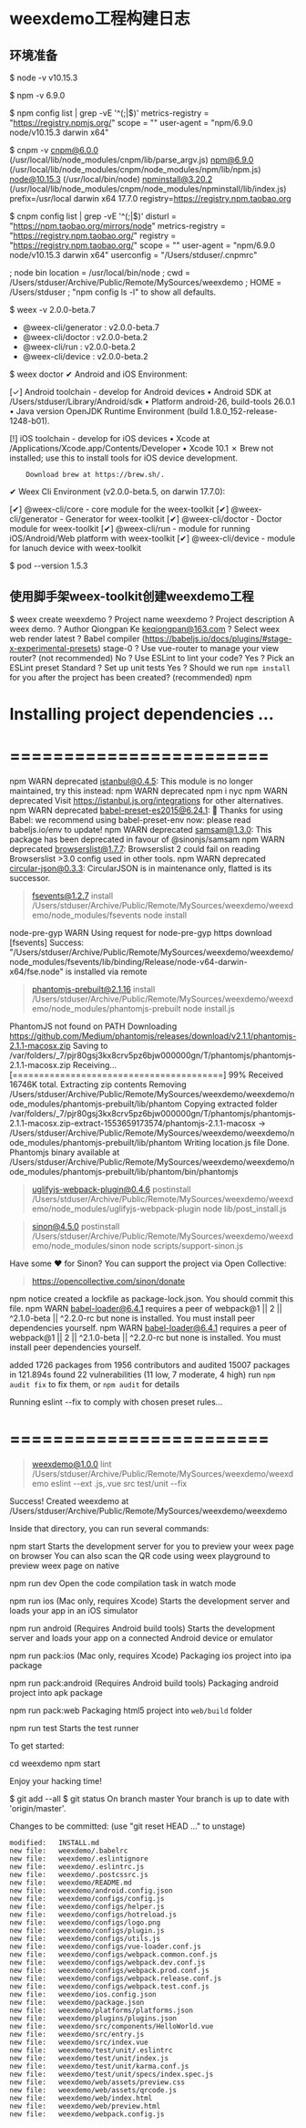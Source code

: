 # weexdemo工程构建日志


## 环境准备

$ node -v
v10.15.3

$ npm -v
6.9.0

$ npm config list | grep -vE '^(;|$)'
metrics-registry = "https://registry.npmjs.org/"
scope = ""
user-agent = "npm/6.9.0 node/v10.15.3 darwin x64"

$ cnpm -v
cnpm@6.0.0 (/usr/local/lib/node_modules/cnpm/lib/parse_argv.js)
npm@6.9.0 (/usr/local/lib/node_modules/cnpm/node_modules/npm/lib/npm.js)
node@10.15.3 (/usr/local/bin/node)
npminstall@3.20.2 (/usr/local/lib/node_modules/cnpm/node_modules/npminstall/lib/index.js)
prefix=/usr/local 
darwin x64 17.7.0 
registry=https://registry.npm.taobao.org

$ cnpm config list | grep -vE '^(;|$)'
disturl = "https://npm.taobao.org/mirrors/node"
metrics-registry = "https://registry.npm.taobao.org/"
registry = "https://registry.npm.taobao.org/"
scope = ""
user-agent = "npm/6.9.0 node/v10.15.3 darwin x64"
userconfig = "/Users/stduser/.cnpmrc"

; node bin location = /usr/local/bin/node
; cwd = /Users/stduser/Archive/Public/Remote/MySources/weexdemo
; HOME = /Users/stduser
; "npm config ls -l" to show all defaults.

$ weex -v
2.0.0-beta.7
- @weex-cli/generator : v2.0.0-beta.7
- @weex-cli/doctor : v2.0.0-beta.2
- @weex-cli/run : v2.0.0-beta.2
- @weex-cli/device : v2.0.0-beta.2

$ weex doctor
✔ Android and iOS Environment:

[✓] Android toolchain - develop for Android devices
    •  Android SDK at /Users/stduser/Library/Android/sdk
    •  Platform android-26, build-tools 26.0.1
    •  Java version OpenJDK Runtime Environment (build 1.8.0_152-release-1248-b01).

[!] iOS toolchain - develop for iOS devices
    •  Xcode at /Applications/Xcode.app/Contents/Developer
    •  Xcode 10.1
    ✗  Brew not installed; use this to install tools for iOS device development.
      
        Download brew at https://brew.sh/.

✔ Weex Cli Environment (v2.0.0-beta.5, on darwin 17.7.0):

[✔] @weex-cli/core  - core module for the weex-toolkit
[✔] @weex-cli/generator - Generator for weex-toolkit
[✔] @weex-cli/doctor - Doctor module for weex-toolkit
[✔] @weex-cli/run - module for running iOS/Android/Web platform with weex-toolkit
[✔] @weex-cli/device - module for lanuch device with weex-toolkit

$ pod --version
1.5.3


## 使用脚手架weex-toolkit创建weexdemo工程

$ weex create weexdemo
? Project name weexdemo
? Project description A weex demo.
? Author Qiongpan Ke <keqiongpan@163.com>
? Select weex web render latest
? Babel compiler (https://babeljs.io/docs/plugins/#stage-x-experimental-presets) stage-0
? Use vue-router to manage your view router? (not recommended) No
? Use ESLint to lint your code? Yes
? Pick an ESLint preset Standard
? Set up unit tests Yes
? Should we run `npm install` for you after the project has been created? (recommended) npm


# Installing project dependencies ...
# ========================

npm WARN deprecated istanbul@0.4.5: This module is no longer maintained, try this instead:
npm WARN deprecated   npm i nyc
npm WARN deprecated Visit https://istanbul.js.org/integrations for other alternatives.
npm WARN deprecated babel-preset-es2015@6.24.1: 🙌  Thanks for using Babel: we recommend using babel-preset-env now: please read babeljs.io/env to update! 
npm WARN deprecated samsam@1.3.0: This package has been deprecated in favour of @sinonjs/samsam
npm WARN deprecated browserslist@1.7.7: Browserslist 2 could fail on reading Browserslist >3.0 config used in other tools.
npm WARN deprecated circular-json@0.3.3: CircularJSON is in maintenance only, flatted is its successor.

> fsevents@1.2.7 install /Users/stduser/Archive/Public/Remote/MySources/weexdemo/weexdemo/node_modules/fsevents
> node install

node-pre-gyp WARN Using request for node-pre-gyp https download 
[fsevents] Success: "/Users/stduser/Archive/Public/Remote/MySources/weexdemo/weexdemo/node_modules/fsevents/lib/binding/Release/node-v64-darwin-x64/fse.node" is installed via remote

> phantomjs-prebuilt@2.1.16 install /Users/stduser/Archive/Public/Remote/MySources/weexdemo/weexdemo/node_modules/phantomjs-prebuilt
> node install.js

PhantomJS not found on PATH
Downloading https://github.com/Medium/phantomjs/releases/download/v2.1.1/phantomjs-2.1.1-macosx.zip
Saving to /var/folders/_7/pjr80gsj3kx8crv5pz6bjw000000gn/T/phantomjs/phantomjs-2.1.1-macosx.zip
Receiving...
  [========================================] 99%
Received 16746K total.
Extracting zip contents
Removing /Users/stduser/Archive/Public/Remote/MySources/weexdemo/weexdemo/node_modules/phantomjs-prebuilt/lib/phantom
Copying extracted folder /var/folders/_7/pjr80gsj3kx8crv5pz6bjw000000gn/T/phantomjs/phantomjs-2.1.1-macosx.zip-extract-1553659173574/phantomjs-2.1.1-macosx -> /Users/stduser/Archive/Public/Remote/MySources/weexdemo/weexdemo/node_modules/phantomjs-prebuilt/lib/phantom
Writing location.js file
Done. Phantomjs binary available at /Users/stduser/Archive/Public/Remote/MySources/weexdemo/weexdemo/node_modules/phantomjs-prebuilt/lib/phantom/bin/phantomjs

> uglifyjs-webpack-plugin@0.4.6 postinstall /Users/stduser/Archive/Public/Remote/MySources/weexdemo/weexdemo/node_modules/uglifyjs-webpack-plugin
> node lib/post_install.js


> sinon@4.5.0 postinstall /Users/stduser/Archive/Public/Remote/MySources/weexdemo/weexdemo/node_modules/sinon
> node scripts/support-sinon.js

Have some ❤️ for Sinon? You can support the project via Open Collective:
 > https://opencollective.com/sinon/donate

npm notice created a lockfile as package-lock.json. You should commit this file.
npm WARN babel-loader@6.4.1 requires a peer of webpack@1 || 2 || ^2.1.0-beta || ^2.2.0-rc but none is installed. You must install peer dependencies yourself.
npm WARN babel-loader@6.4.1 requires a peer of webpack@1 || 2 || ^2.1.0-beta || ^2.2.0-rc but none is installed. You must install peer dependencies yourself.

added 1726 packages from 1956 contributors and audited 15007 packages in 121.894s
found 22 vulnerabilities (11 low, 7 moderate, 4 high)
  run `npm audit fix` to fix them, or `npm audit` for details


Running eslint --fix to comply with chosen preset rules...
# ========================


> weexdemo@1.0.0 lint /Users/stduser/Archive/Public/Remote/MySources/weexdemo/weexdemo
> eslint --ext .js,.vue src  test/unit --fix


Success! Created weexdemo at /Users/stduser/Archive/Public/Remote/MySources/weexdemo/weexdemo

Inside that directory, you can run several commands:


  npm start
  Starts the development server for you to preview your weex page on browser
  You can also scan the QR code using weex playground to preview weex page on native

  npm run dev
  Open the code compilation task in watch mode

  npm run ios
  (Mac only, requires Xcode)
  Starts the development server and loads your app in an iOS simulator

  npm run android
  (Requires Android build tools)
  Starts the development server and loads your app on a connected Android device or emulator

  npm run pack:ios
  (Mac only, requires Xcode)
  Packaging ios project into ipa package

  npm run pack:android
  (Requires Android build tools)
  Packaging android project into apk package

  npm run pack:web
  Packaging html5 project into `web/build` folder

  npm run test
  Starts the test runner

To get started:

  cd weexdemo
  npm start

Enjoy your hacking time!

$ git add --all
$ git status
On branch master
Your branch is up to date with 'origin/master'.

Changes to be committed:
  (use "git reset HEAD <file>..." to unstage)

	modified:   INSTALL.md
	new file:   weexdemo/.babelrc
	new file:   weexdemo/.eslintignore
	new file:   weexdemo/.eslintrc.js
	new file:   weexdemo/.postcssrc.js
	new file:   weexdemo/README.md
	new file:   weexdemo/android.config.json
	new file:   weexdemo/configs/config.js
	new file:   weexdemo/configs/helper.js
	new file:   weexdemo/configs/hotreload.js
	new file:   weexdemo/configs/logo.png
	new file:   weexdemo/configs/plugin.js
	new file:   weexdemo/configs/utils.js
	new file:   weexdemo/configs/vue-loader.conf.js
	new file:   weexdemo/configs/webpack.common.conf.js
	new file:   weexdemo/configs/webpack.dev.conf.js
	new file:   weexdemo/configs/webpack.prod.conf.js
	new file:   weexdemo/configs/webpack.release.conf.js
	new file:   weexdemo/configs/webpack.test.conf.js
	new file:   weexdemo/ios.config.json
	new file:   weexdemo/package.json
	new file:   weexdemo/platforms/platforms.json
	new file:   weexdemo/plugins/plugins.json
	new file:   weexdemo/src/components/HelloWorld.vue
	new file:   weexdemo/src/entry.js
	new file:   weexdemo/src/index.vue
	new file:   weexdemo/test/unit/.eslintrc
	new file:   weexdemo/test/unit/index.js
	new file:   weexdemo/test/unit/karma.conf.js
	new file:   weexdemo/test/unit/specs/index.spec.js
	new file:   weexdemo/web/assets/preview.css
	new file:   weexdemo/web/assets/qrcode.js
	new file:   weexdemo/web/index.html
	new file:   weexdemo/web/preview.html
	new file:   weexdemo/webpack.config.js

